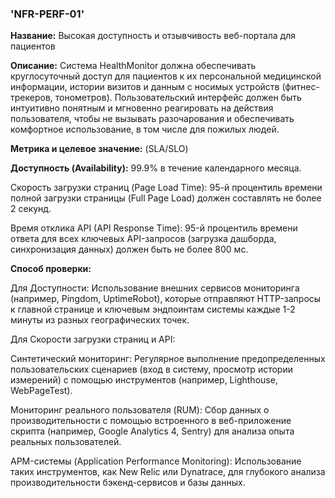 ### 'NFR-PERF-01'
**Название:**
Высокая доступность и отзывчивость веб-портала для пациентов

**Описание:**
Система HealthMonitor должна обеспечивать круглосуточный доступ для пациентов к их персональной медицинской информации, истории визитов и данным с носимых устройств (фитнес-трекеров, тонометров). Пользовательский интерфейс должен быть интуитивно понятным и мгновенно реагировать на действия пользователя, чтобы не вызывать разочарования и обеспечивать комфортное использование, в том числе для пожилых людей.

**Метрика и целевое значение:** (SLA/SLO)

**Доступность (Availability):** 99.9% в течение календарного месяца.

Скорость загрузки страниц (Page Load Time): 95-й процентиль времени полной загрузки страницы (Full Page Load) должен составлять не более 2 секунд.

Время отклика API (API Response Time): 95-й процентиль времени ответа для всех ключевых API-запросов (загрузка дашборда, синхронизация данных) должен быть не более 800 мс.

**Способ проверки:**

Для Доступности: Использование внешних сервисов мониторинга (например, Pingdom, UptimeRobot), которые отправляют HTTP-запросы к главной странице и ключевым эндпоинтам системы каждые 1-2 минуты из разных географических точек.

Для Скорости загрузки страниц и API:

Синтетический мониторинг: Регулярное выполнение предопределенных пользовательских сценариев (вход в систему, просмотр истории измерений) с помощью инструментов (например, Lighthouse, WebPageTest).

Мониторинг реального пользователя (RUM): Сбор данных о производительности с помощью встроенного в веб-приложение скрипта (например, Google Analytics 4, Sentry) для анализа опыта реальных пользователей.

APM-системы (Application Performance Monitoring): Использование таких инструментов, как New Relic или Dynatrace, для глубокого анализа производительности бэкенд-сервисов и базы данных.

